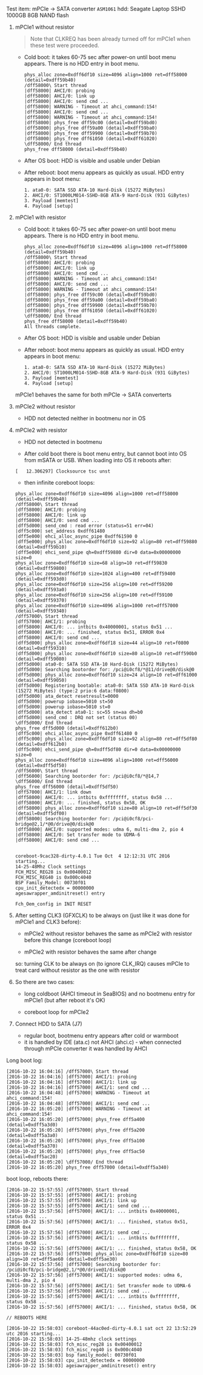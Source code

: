 Test item: mPCIe -> SATA converter `ASM1061`
hdd: Seagate Laptop SSHD 1000GB 8GB NAND flash

1. mPCIe1 without resistor

    > Note that CLKREQ has been already turned off for mPCIe1 when these test were
    > proceeded.

    * Cold boot: it takes 60-75 sec after power-on until boot menu appears. There
      is no HDD entry in boot menu.

      ```
      phys_alloc zone=0xdff6df10 size=4096 align=1000 ret=dff58000 (detail=0xdff59b40)
      /dff58000\ Start thread
      |dff58000| AHCI/0: probing
      |dff58000| AHCI/0: link up
      |dff58000| AHCI/0: send cmd ...
      |dff58000| WARNING - Timeout at ahci_command:154!
      |dff58000| AHCI/0: send cmd ...
      |dff58000| WARNING - Timeout at ahci_command:154!
      |dff58000| phys_free dff59c00 (detail=0xdff59bd0)
      |dff58000| phys_free dff59a00 (detail=0xdff59ba0)
      |dff58000| phys_free dff59900 (detail=0xdff59b70)
      |dff58000| phys_free dff61050 (detail=0xdff61020)
      \dff58000/ End thread
      phys_free dff58000 (detail=0xdff59b40)
      ```

    * After OS boot: HDD is visible and usable under Debian

    * After reboot: boot menu appears as quickly as usual. HDD entry appears in
      boot menu:

      ```
      1. ata0-0: SATA SSD ATA-10 Hard-Disk (15272 MiBytes)
      2. AHCI/0: ST1000LM014-SSHD-8GB ATA-9 Hard-Disk (931 GiBytes)
      3. Payload [memtest]
      4. Payload [setup]
      ```

2. mPCIe1 with resistor

    * Cold boot: it takes 60-75 sec after power-on until boot menu appears. There
      is no HDD entry in boot menu.

      ```
      phys_alloc zone=0xdff6df10 size=4096 align=1000 ret=dff58000 (detail=0xdff59b40)
      /dff58000\ Start thread
      |dff58000| AHCI/0: probing
      |dff58000| AHCI/0: link up
      |dff58000| AHCI/0: send cmd ...
      |dff58000| WARNING - Timeout at ahci_command:154!
      |dff58000| AHCI/0: send cmd ...
      |dff58000| WARNING - Timeout at ahci_command:154!
      |dff58000| phys_free dff59c00 (detail=0xdff59bd0)
      |dff58000| phys_free dff59a00 (detail=0xdff59ba0)
      |dff58000| phys_free dff59900 (detail=0xdff59b70)
      |dff58000| phys_free dff61050 (detail=0xdff61020)
      \dff58000/ End thread
      phys_free dff58000 (detail=0xdff59b40)
      All threads complete.
      ```

    * After OS boot: HDD is visible and usable under Debian

    * After reboot: boot menu appears as quickly as usual. HDD entry appears in
      boot menu:

      ```
      1. ata0-0: SATA SSD ATA-10 Hard-Disk (15272 MiBytes)
      2. AHCI/0: ST1000LM014-SSHD-8GB ATA-9 Hard-Disk (931 GiBytes)
      3. Payload [memtest]
      4. Payload [setup]
      ```

    mPCIe1 behaves the same for both mPCIe -> SATA converterts

3. mPCIe2 without resistor

    * HDD not detected neither in bootmenu nor in OS

4. mPCIe2 with resistor

    * HDD not detected in bootmenu


    * After cold boot there is boot menu entry, but cannot boot into OS from
      mSATA or USB. When loading into OS it reboots after:

    ```
    [   12.306297] Clocksource tsc unst
    ```

    * then infinite coreboot loops:

    ```
    phys_alloc zone=0xdff6df10 size=4096 align=1000 ret=dff58000 (detail=0xdff59b40)
    /dff58000\ Start thread
    |dff58000| AHCI/0: probing
    |dff58000| AHCI/0: link up
    |dff58000| AHCI/0: send cmd ...
    |dff5d000| send_cmd : read error (status=51 err=04)
    |dff5c000| set_address 0xdff61480
    |dff5e000| ehci_alloc_async_pipe 0xdff61590 0
    |dff5e000| phys_alloc zone=0xdff6df10 size=92 align=80 ret=dff59880 (detail=0xdff59b10)
    |dff5e000| ehci_send_pipe qh=0xdff59880 dir=0 data=0x00000000 size=0
    phys_alloc zone=0xdff6df10 size=68 align=10 ret=dff59830 (detail=0xdff59800)
    phys_alloc zone=0xdff6df10 size=1024 align=400 ret=dff59400 (detail=0xdff593d0)
    phys_alloc zone=0xdff6df10 size=256 align=100 ret=dff59200 (detail=0xdff593a0)
    phys_alloc zone=0xdff6df10 size=256 align=100 ret=dff59100 (detail=0xdff59370)
    phys_alloc zone=0xdff6df10 size=4096 align=1000 ret=dff57000 (detail=0xdff59340)
    /dff57000\ Start thread
    |dff57000| AHCI/1: probing
    |dff58000| AHCI/0: ... intbits 0x40000001, status 0x51 ...
    |dff58000| AHCI/0: ... finished, status 0x51, ERROR 0x4
    |dff58000| AHCI/0: send cmd ...
    |dff5d000| phys_alloc zone=0xdff6df18 size=44 align=10 ret=f0800 (detail=0xdff59310)
    |dff5d000| phys_alloc zone=0xdff6df10 size=80 align=10 ret=dff590b0 (detail=0xdff59080)
    |dff5d000| ata0-0: SATA SSD ATA-10 Hard-Disk (15272 MiBytes)
    |dff5d000| Searching bootorder for: /pci@i0cf8/*@11/drive@0/disk@0
    |dff5d000| phys_alloc zone=0xdff6df10 size=24 align=10 ret=dff61000 (detail=0xdff59050)
    |dff5d000| Registering bootable: ata0-0: SATA SSD ATA-10 Hard-Disk (15272 MiBytes) (type:2 prio:6 data:f0800)
    |dff5d000| ata_detect resetresult=0000
    |dff5d000| powerup iobase=5010 st=50
    |dff5d000| powerup iobase=5010 st=0
    |dff5d000| ata_detect ata0-1: sc=55 sn=aa dh=b0
    |dff5d000| send_cmd : DRQ not set (status 00)
    \dff5d000/ End thread
    phys_free dff5d000 (detail=0xdff612b0)
    |dff5c000| ehci_alloc_async_pipe 0xdff61480 0
    |dff5c000| phys_alloc zone=0xdff6df10 size=92 align=80 ret=dff5df80 (detail=0xdff612b0)
    |dff5c000| ehci_send_pipe qh=0xdff5df80 dir=0 data=0x00000000 size=0
    phys_alloc zone=0xdff6df10 size=4096 align=1000 ret=dff56000 (detail=0xdff5df50)
    /dff56000\ Start thread
    |dff56000| Searching bootorder for: /pci@i0cf8/*@14,7
    \dff56000/ End thread
    phys_free dff56000 (detail=0xdff5df50)
    |dff57000| AHCI/1: link down
    |dff58000| AHCI/0: ... intbits 0xffffffff, status 0x58 ...
    |dff58000| AHCI/0: ... finished, status 0x58, OK
    |dff58000| phys_alloc zone=0xdff6df10 size=80 align=10 ret=dff5df30 (detail=0xdff5df00)
    |dff58000| Searching bootorder for: /pci@i0cf8/pci-bridge@2,1/*@0/drive@0/disk@0
    |dff58000| AHCI/0: supported modes: udma 6, multi-dma 2, pio 4
    |dff58000| AHCI/0: Set transfer mode to UDMA-6
    |dff58000| AHCI/0: send cmd ...


    coreboot-9cac328-dirty-4.0.1 Tue Oct  4 12:12:31 UTC 2016 starting...
    14-25-48Mhz Clock settings
    FCH_MISC_REG28 is 0x00400012
    FCH_MISC_REG40 is 0x000c4040
    BSP Family_Model: 00730f01
    cpu_init_detectedx = 00000000
    agesawrapper_amdinitreset() entry

    Fch_Oem_config in INIT RESET
    ```

5. After setting CLK3 (GFXCLK) to be always on (just like it was done for
   mPCIe1 and CLK3 before):

    * mPCIe2 without resistor behaves the same as mPCIe2 with resistor before this
      change (coreboot loop)

    * mPCIe2 with resistor behaves the same after change

    so: turning CLK to be always on (to ignore CLK_IRQ) causes mPCIe to treat
    card without resistor as the one with resistor

6. So there are two cases:

    * long coldboot (AHCI timeout in SeaBIOS) and no bootmenu entry for mPCIe1
      (but after reboot it's OK)

    * coreboot loop for mPCIe2

7. Connect HDD to SATA (J7)

    * regular boot, bootmenu entry appears after cold or warmboot
    * it is handled by IDE (ata.c) not AHCI (ahci.c) - when connected through
      mPCIe converter it was handled by AHCI


Long boot log:


```
[2016-10-22 16:04:16] /dff57000\ Start thread
[2016-10-22 16:04:16] |dff57000| AHCI/1: probing
[2016-10-22 16:04:16] |dff57000| AHCI/1: link up
[2016-10-22 16:04:16] |dff57000| AHCI/1: send cmd ...
[2016-10-22 16:04:48] |dff57000| WARNING - Timeout at ahci_command:154!
[2016-10-22 16:04:48] |dff57000| AHCI/1: send cmd ...
[2016-10-22 16:05:20] |dff57000| WARNING - Timeout at ahci_command:154!
[2016-10-22 16:05:20] |dff57000| phys_free dff5a400 (detail=0xdff5a3d0)
[2016-10-22 16:05:20] |dff57000| phys_free dff5a200 (detail=0xdff5a3a0)
[2016-10-22 16:05:20] |dff57000| phys_free dff5a100 (detail=0xdff5a370)
[2016-10-22 16:05:20] |dff57000| phys_free dff5ac50 (detail=0xdff5ac20)
[2016-10-22 16:05:20] \dff57000/ End thread
[2016-10-22 16:05:20] phys_free dff57000 (detail=0xdff5a340)
```

boot loop, reboots there:

```
[2016-10-22 15:57:55] /dff57000\ Start thread
[2016-10-22 15:57:55] |dff57000| AHCI/1: probing
[2016-10-22 15:57:55] |dff57000| AHCI/1: link up
[2016-10-22 15:57:55] |dff57000| AHCI/1: send cmd ...
[2016-10-22 15:57:56] |dff57000| AHCI/1: ... intbits 0x40000001, status 0x51 ...
[2016-10-22 15:57:56] |dff57000| AHCI/1: ... finished, status 0x51, ERROR 0x4
[2016-10-22 15:57:56] |dff57000| AHCI/1: send cmd ...
[2016-10-22 15:57:56] |dff57000| AHCI/1: ... intbits 0xffffffff, status 0x58 ...
[2016-10-22 15:57:56] |dff57000| AHCI/1: ... finished, status 0x58, OK
[2016-10-22 15:57:56] |dff57000| phys_alloc zone=0xdff6df10 size=80 align=10 ret=dff5ae60 (detail=0xdff5ae30)
[2016-10-22 15:57:56] |dff57000| Searching bootorder for: /pci@i0cf8/pci-bridge@2,1/*@0/drive@1/disk@0
[2016-10-22 15:57:56] |dff57000| AHCI/1: supported modes: udma 6, multi-dma 2, pio 4
[2016-10-22 15:57:56] |dff57000| AHCI/1: Set transfer mode to UDMA-6
[2016-10-22 15:57:56] |dff57000| AHCI/1: send cmd ...
[2016-10-22 15:57:56] |dff57000| AHCI/1: ... intbits 0xffffffff, status 0x58 ...
[2016-10-22 15:57:56] |dff57000| AHCI/1: ... finished, status 0x58, OK

// REBOOTS HERE

[2016-10-22 15:58:03] coreboot-44ac0ed-dirty-4.0.1 sat oct 22 13:52:29 utc 2016 starting...
[2016-10-22 15:58:03] 14-25-48mhz clock settings
[2016-10-22 15:58:03] fch_misc_reg28 is 0x00400012
[2016-10-22 15:58:03] fch_misc_reg40 is 0x000c4040
[2016-10-22 15:58:03] bsp family_model: 00730f01
[2016-10-22 15:58:03] cpu_init_detectedx = 00000000
[2016-10-22 15:58:03] agesawrapper_amdinitreset() entry
```
